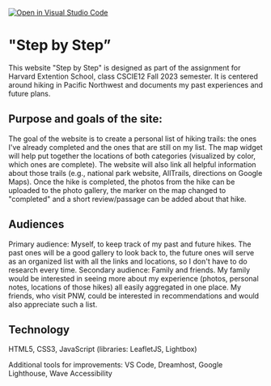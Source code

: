 [![Open in Visual Studio Code](https://classroom.github.com/assets/open-in-vscode-718a45dd9cf7e7f842a935f5ebbe5719a5e09af4491e668f4dbf3b35d5cca122.svg)](https://classroom.github.com/online_ide?assignment_repo_id=13203065&assignment_repo_type=AssignmentRepo)


# "Step by Step”
This website "Step by Step" is designed as part of the assignment for Harvard Extention School, class CSCIE12 Fall 2023 semester. It is centered around hiking in Pacific Northwest and documents my past experiences and future plans.


## Purpose and goals of the site:
The goal of the website is to create a personal list of hiking trails: the ones I've already completed and the ones that are still on my list. The map widget will help put together the locations of both categories (visualized by color, which ones are complete). The website will also link all helpful information about those trails (e.g., national park website, AllTrails, directions on Google Maps). Once the hike is completed, the photos from the hike can be uploaded to the photo gallery, the marker on the map changed to "completed" and a short review/passage can be added about that hike.

## Audiences
Primary audience: Myself, to keep track of my past and future hikes. The past ones will be a good gallery to look back to, the future ones will serve as an organized list with all the links and locations, so I don't have to do research every time. 
Secondary audience: Family and friends. My family would be interested in seeing more about my experience (photos, personal notes, locations of those hikes) all easily aggregated in one place. My friends, who visit PNW, could be interested in recommendations and would also appreciate such a list. 

## Technology
HTML5, CSS3, JavaScript (libraries: LeafletJS, Lightbox)

Additional tools for improvements: 
VS Code, Dreamhost, Google Lighthouse, Wave Accessibility 

